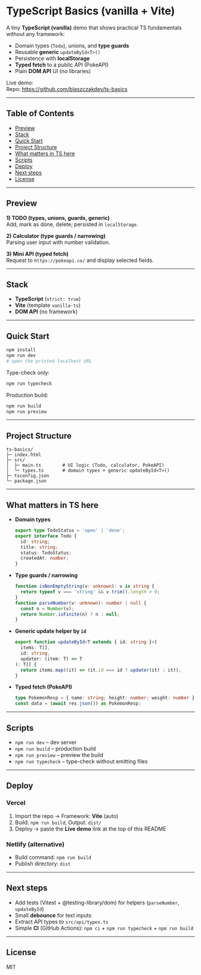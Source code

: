 # TypeScript Basics (vanilla + Vite)

A tiny **TypeScript (vanilla)** demo that shows practical TS fundamentals without any framework:

- Domain types (`Todo`), unions, and **type guards**
- Reusable **generic** `updateById<T>()`
- Persistence with **localStorage**
- **Typed fetch** to a public API (PokeAPI)
- Plain **DOM API** UI (no libraries)

Live demo:  
Repo: https://github.com/blaszczakdev/ts-basics

---

## Table of Contents

- [Preview](#preview)
- [Stack](#stack)
- [Quick Start](#quick-start)
- [Project Structure](#project-structure)
- [What matters in TS here](#what-matters-in-ts-here)
- [Scripts](#scripts)
- [Deploy](#deploy)
- [Next steps](#next-steps)
- [License](#license)

---

## Preview

**1) TODO (types, unions, guards, generic)**  
Add, mark as done, delete; persisted in `localStorage`.

**2) Calculator (type guards / narrowing)**  
Parsing user input with number validation.

**3) Mini API (typed fetch)**  
Request to `https://pokeapi.co/` and display selected fields.

---

## Stack

- **TypeScript** (`strict: true`)
- **Vite** (template `vanilla-ts`)
- **DOM API** (no framework)

---

## Quick Start

```bash
npm install
npm run dev
# open the printed localhost URL
```

Type-check only:

```bash
npm run typecheck
```

Production build:

```bash
npm run build
npm run preview
```

---

## Project Structure

```
ts-basics/
├─ index.html
├─ src/
│  ├─ main.ts        # UI logic (Todo, calculator, PokeAPI)
│  └─ types.ts       # domain types + generic updateById<T>()
├─ tsconfig.json
└─ package.json
```

---

## What matters in TS here

- **Domain types**

  ```ts
  export type TodoStatus = 'open' | 'done';
  export interface Todo {
    id: string;
    title: string;
    status: TodoStatus;
    createdAt: number;
  }
  ```

- **Type guards / narrowing**

  ```ts
  function isNonEmptyString(v: unknown): v is string {
    return typeof v === 'string' && v.trim().length > 0;
  }
  function parseNumber(v: unknown): number | null {
    const n = Number(v);
    return Number.isFinite(n) ? n : null;
  }
  ```

- **Generic update helper by `id`**

  ```ts
  export function updateById<T extends { id: string }>(
    items: T[],
    id: string,
    updater: (item: T) => T
  ): T[] {
    return items.map((it) => (it.id === id ? updater(it) : it));
  }
  ```

- **Typed fetch (PokeAPI)**
  ```ts
  type PokemonResp = { name: string; height: number; weight: number };
  const data = (await res.json()) as PokemonResp;
  ```

---

## Scripts

- `npm run dev` – dev server
- `npm run build` – production build
- `npm run preview` – preview the build
- `npm run typecheck` – type-check without emitting files

---

## Deploy

### Vercel

1. Import the repo → Framework: **Vite** (auto)
2. Build: `npm run build`, Output: `dist/`
3. Deploy → paste the **Live demo** link at the top of this README

### Netlify (alternative)

- Build command: `npm run build`
- Publish directory: `dist`

---

## Next steps

- Add tests (Vitest + @testing-library/dom) for helpers (`parseNumber`, `updateById`)
- Small **debounce** for text inputs
- Extract API types to `src/api/types.ts`
- Simple **CI** (GitHub Actions): `npm ci` + `npm run typecheck` + `npm run build`

---

## License

MIT
